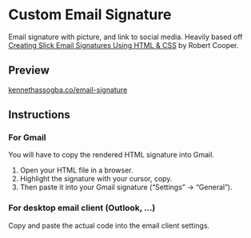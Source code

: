 # Custom Email Signature
Email signature with picture, and link to social media.
Heavily based off [Creating Slick Email Signatures Using HTML & CSS](https://medium.com/@robertcooper_rc/creating-slick-email-signatures-using-html-css-9e932758a41e) by Robert Cooper.

## Preview
[kennethassogba.co/email-signature](https://kennethassogba.co/email-signature/)
## Instructions
### For Gmail
You will have to copy the rendered HTML signature into Gmail. 
1.  Open your HTML file in a browser.
2.  Highlight the signature with your cursor, copy.
3.  Then paste it into your Gmail signature (“Settings” -> “General”).

### For desktop email client (Outlook, ...)
Copy and paste the actual code into the email client settings.
